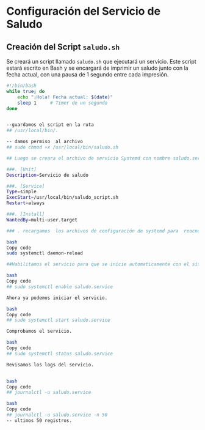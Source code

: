 # Configuración del Servicio de Saludo

## Creación del Script `saludo.sh`

Se creará un script llamado `saludo.sh` que ejecutará un servicio. Este script estará escrito en Bash y se encargará de imprimir un saludo junto con la fecha actual, con una pausa de 1 segundo entre cada impresión.

```bash
#!/bin/bash
while true; do
    echo "¡Hola! Fecha actual: $(date)"
    sleep 1     # Timer de un segundo
done


--guardamos el script en la ruta 
## /usr/local/bin/.

-- damos permiso  al archivo 
## sudo chmod +x /usr/local/bin/saludo.sh

## Luego se creara el archivo de servicio Systemd con nombre saludo.service se guardara en la ruta /etc/systemd/system/.

###. [Unit]
Description=Servicio de saludo

###. [Service]
Type=simple
ExecStart=/usr/local/bin/saludo_script.sh
Restart=always

###. [Install]
WantedBy=multi-user.target

### . recargamos  los archivos de configuración de systemd para  reocnocer el nuevo servicio.

bash
Copy code
sudo systemctl daemon-reload

##Habilitamos el servicio para que se inicie automaticamente con el sistema.

bash
Copy code
## sudo systemctl enable saludo.service

Ahora ya podemos iniciar el servicio.

bash
Copy code
## sudo systemctl start saludo.service

Comprobamos el servicio.

bash
Copy code
## sudo systemctl status saludo.service

Revisamos los logs del servicio.


bash
Copy code
## journalctl -u saludo.service

bash
Copy code
## journalctl -u saludo.service -n 50   
-- ultimos 50 registros.


